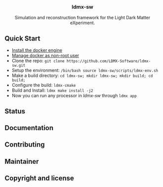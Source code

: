 <h3 align="center">ldmx-sw</h3>

<p align="center">
    Simulation and reconstruction framework for the Light Dark Matter eXperiment.  
</p>

## Quick Start 

- [Install the docker engine](https://docs.docker.com/engine/install/)
- [Manage docker as non-root user](https://docs.docker.com/engine/install/linux-postinstall/#manage-docker-as-a-non-root-user)
- Clone the repo: `git clone https://github.com/LDMX-Software/ldmx-sw.git`
- Setup the environment: `/bin/bash source ldmx-sw/scripts/ldmx-env.sh`
- Make a build directory: `cd ldmx-sw; mkdir ldmx-sw; mkdir build; cd build;`
- Configure the build: `ldmx-cmake`
- Build and Install: `ldmx make install -j2`
- Now you can run any processor in _ldmx-sw_ through `ldmx app`

## Status

## Documentation 

## Contributing

## Maintainer 

## Copyright and license
